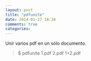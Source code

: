 ```yaml
---
layout: post
title: "pdfunite"
date: 2014-01-27 18:34
comments: true
categories: 
---
```

Unir varios pdf en un sólo documento.

>$ pdfunite 1.pdf 2.pdf 1+2.pdf

